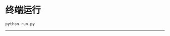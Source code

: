 # 终端运行

```shell
python run.py
```
**************************************************************************************************************************************************************************************************************************************************************************************************************************************************************************************************************************************************************************************************************************************************************************************************************************************************************************************************************************************************************************************************************************************************************************************************************************************************************************************************************************************************************************************************************************************************************************************************************************************************************************************************